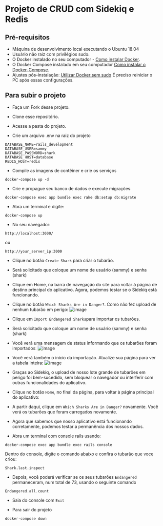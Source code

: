 # Projeto de CRUD com Sidekiq e Redis

## Pré-requisitos

 - Máquina de desenvolvimento local executando o Ubuntu 18.04
 - Usuário não raiz com privilégios sudo.
 - O Docker instalado no seu computador - [Como instalar Docker](https://docs.docker.com/engine/install/ubuntu/).
 - O Docker Compose instalado em seu computador [Como instalar o Docker-Compose](https://docs.docker.com/compose/install/).
 - Ajustes pós-instalação: [Utilizar Docker sem sudo](https://docs.docker.com/engine/install/linux-postinstall/#manage-docker-as-a-non-root-user) É preciso reiniciar o PC após essas configurações.

## Para subir o projeto

- Faça um Fork desse projeto.
- Clone esse repositório.
- Acesse a pasta do projeto.

- Crie um arquivo .env na raiz do projeto
```env
DATABASE_NAME=rails_development
DATABASE_USER=sammy
DATABASE_PASSWORD=shark
DATABASE_HOST=database
REDIS_HOST=redis
```

- Compile as imagens de contêiner e crie os serviços

```
docker-compose up -d
```

- Crie e propague seu banco de dados e execute migrações

```
docker-compose exec app bundle exec rake db:setup db:migrate
```

- Abra um terminal e digite:
```
docker-compose up
```

- No seu navegador:
```
http://localhost:3000/
```
ou
```
http://your_server_ip:3000
```

- Clique no botão `Create Shark` para criar o tubarão.
- Será solicitado que coloque um nome de usuário (sammy) e senha (shark)
- Clique em Home, na barra de navegação do site para voltar à página de destino principal do aplicativo. Agora, podemos testar se o Sidekiq está funcionando.

- Clique no botão `Which Sharks Are in Danger?`. Como não fez upload de nenhum tubarão em perigo:
![image](https://user-images.githubusercontent.com/41292851/171695502-8ba2bbd5-17c8-4b4a-a5a1-d91952996cbd.png)

- Clique em `Import Endangered Sharks`para importar os tubarões. 
- Será solicitado que coloque um nome de usuário (sammy) e senha (shark)
- Você verá uma mensagem de status informando que os tubarões foram importados:
![image](https://user-images.githubusercontent.com/41292851/171695711-3738f613-95d7-4769-ac38-88353b1693d7.png)

- Você verá também o início da importação. Atualize sua página para ver a tabela inteira:
![image](https://user-images.githubusercontent.com/41292851/171696159-629bfc9e-9a4d-4ba5-b28b-789908845a43.png)

- Graças ao Sidekiq, o upload de nosso lote grande de tubarões em perigo foi bem-sucedido, sem bloquear o navegador ou interferir com outras funcionalidades do aplicativo.

- Clique no botão `Home`, no final da página, para voltar à página principal do aplicativo:

- A partir daqui, clique em `Which Sharks Are in Danger?` novamente. Você verá os tubarões que foram carregados novamente.

- Agora que sabemos que nosso aplicativo está funcionando corretamente, podemos testar a permanência dos nossos dados.

- Abra um terminal com console rails usando:
```
docker-compose exec app bundle exec rails console
```

Dentro do console, digite o comando abaixo e confira o tubarão que voce criou:
```
Shark.last.inspect
```

- Depois, você poderá verificar se os seus tubarões `Endangered` permaneceram, num total de 73, usando o seguinte comando
```
Endangered.all.count
```

- Saia do console com `Exit`

- Para sair do projeto
```
docker-compose down
```
